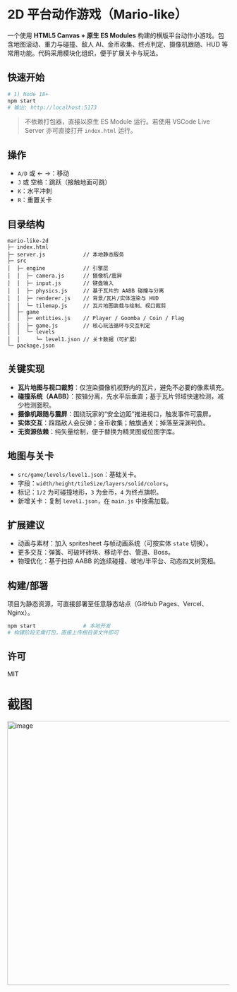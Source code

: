 # 2D 平台动作游戏（Mario-like）

一个使用 **HTML5 Canvas + 原生 ES Modules** 构建的横版平台动作小游戏。包含地图滚动、重力与碰撞、敌人 AI、金币收集、终点判定、摄像机跟随、HUD 等常用功能。代码采用模块化组织，便于扩展关卡与玩法。

## 快速开始

```bash
# 1) Node 18+
npm start
# 输出: http://localhost:5173
```

> 不依赖打包器，直接以原生 ES Module 运行。若使用 VSCode Live Server 亦可直接打开 `index.html` 运行。

## 操作

- `A/D` 或 ← →：移动
- `J` 或 空格：跳跃（接触地面可跳）
- `K`：水平冲刺
- `R`：重置关卡

## 目录结构

```
mario-like-2d
├─ index.html
├─ server.js            // 本地静态服务
├─ src
│  ├─ engine            // 引擎层
│  │  ├─ camera.js      // 摄像机/震屏
│  │  ├─ input.js       // 键盘输入
│  │  ├─ physics.js     // 基于瓦片的 AABB 碰撞与分离
│  │  ├─ renderer.js    // 背景/瓦片/实体渲染与 HUD
│  │  └─ tilemap.js     // 瓦片地图装载与绘制、视口裁剪
│  ├─ game
│  │  ├─ entities.js    // Player / Goomba / Coin / Flag
│  │  ├─ game.js        // 核心玩法循环与交互判定
│  │  └─ levels
│  │     └─ level1.json // 关卡数据（可扩展）
└─ package.json
```

## 关键实现

- **瓦片地图与视口裁剪**：仅渲染摄像机视野内的瓦片，避免不必要的像素填充。
- **碰撞系统（AABB）**：按轴分离，先水平后垂直；基于瓦片邻域快速检测，减少检测面积。
- **摄像机跟随与震屏**：围绕玩家的“安全边距”推进视口，触发事件可震屏。
- **实体交互**：踩踏敌人会反弹；金币收集；触旗通关；掉落至深渊判负。
- **无资源依赖**：纯矢量绘制，便于替换为精灵图或位图字库。

## 地图与关卡

- `src/game/levels/level1.json`：基础关卡。
- 字段：`width/height/tileSize/layers/solid/colors`。
- 标记：`1/2` 为可碰撞地形，`3` 为金币，`4` 为终点旗帜。
- 新增关卡：复制 `level1.json`，在 `main.js` 中按需加载。

## 扩展建议

- 动画与素材：加入 spritesheet 与帧动画系统（可按实体 `state` 切换）。
- 更多交互：弹簧、可破坏砖块、移动平台、管道、Boss。
- 物理优化：基于扫掠 AABB 的连续碰撞、坡地/半平台、动态四叉树宽相。

## 构建/部署

项目为静态资源，可直接部署至任意静态站点（GitHub Pages、Vercel、Nginx）。

```bash
npm start               # 本地开发
# 构建阶段无需打包，直接上传根目录文件即可
```

## 许可

MIT

# 截图
<img width="1702" height="598" alt="image" src="https://github.com/user-attachments/assets/660bc2e4-a582-45ab-b8e1-1f579a55a3c4" />
